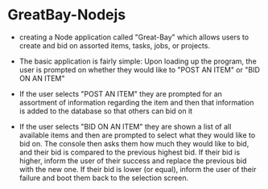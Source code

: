 
# GreatBay-Nodejs

* creating a Node application called "Great-Bay" which allows users to create and bid on assorted items, tasks, jobs, or projects.

* The basic application is fairly simple: Upon loading up the program, the user is prompted on whether they would like to "POST AN ITEM" or "BID ON AN ITEM"

* If the user selects "POST AN ITEM" they are prompted for an assortment of information regarding the item and then that information is added to the database so that others can bid on it

* If the user selects "BID ON AN ITEM" they are shown a list of all available items and then are prompted to select what they would like to bid on. The console then asks them how much they would like to bid, and their bid is compared to the previous highest bid. If their bid is higher, inform the user of their success and replace the previous bid with the new one. If their bid is lower (or equal), inform the user of their failure and boot them back to the selection screen.


